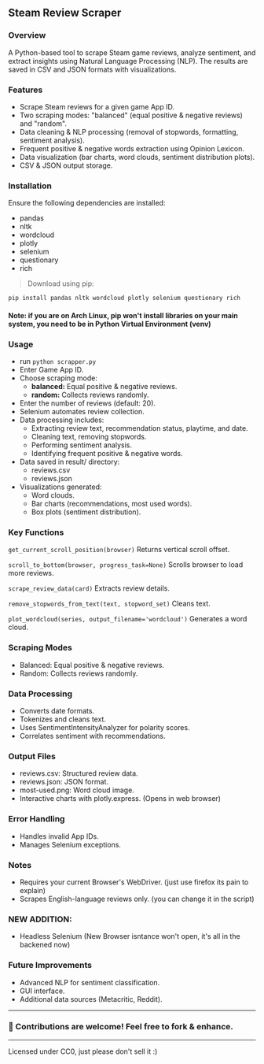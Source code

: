 ## Steam Review Scraper

### Overview
A Python-based tool to scrape Steam game reviews, analyze sentiment, and extract insights using Natural Language Processing (NLP). The results are saved in CSV and JSON formats with visualizations.

### Features
- Scrape Steam reviews for a given game App ID.
- Two scraping modes: "balanced" (equal positive & negative reviews) and "random".
- Data cleaning & NLP processing (removal of stopwords, formatting, sentiment analysis).
- Frequent positive & negative words extraction using Opinion Lexicon.
- Data visualization (bar charts, word clouds, sentiment distribution plots).
- CSV & JSON output storage.

### Installation
Ensure the following dependencies are installed:
- pandas
- nltk
- wordcloud
- plotly
- selenium
- questionary
- rich

> Download using pip:

    pip install pandas nltk wordcloud plotly selenium questionary rich

#### Note: if you are on Arch Linux, pip won't install libraries on your main system, you need to be in Python Virtual Environment (venv)

### Usage
- run `python scrapper.py`
- Enter Game App ID.
- Choose scraping mode:
    - **balanced:** Equal positive & negative reviews.
    - **random:** Collects reviews randomly.
- Enter the number of reviews (default: 20).
- Selenium automates review collection.
- Data processing includes:
  - Extracting review text, recommendation status, playtime, and date.
  - Cleaning text, removing stopwords.
  - Performing sentiment analysis.
  - Identifying frequent positive & negative words.
- Data saved in result/ directory:
    - reviews.csv
    - reviews.json
- Visualizations generated:
  - Word clouds.
  - Bar charts (recommendations, most used words).
  - Box plots (sentiment distribution).

### Key Functions
`get_current_scroll_position(browser)` Returns vertical scroll offset.

`scroll_to_bottom(browser, progress_task=None)` Scrolls browser to load more reviews.

`scrape_review_data(card)` Extracts review details.

`remove_stopwords_from_text(text, stopword_set)` Cleans text.

`plot_wordcloud(series, output_filename='wordcloud')` Generates a word cloud.


### Scraping Modes
- Balanced: Equal positive & negative reviews.
- Random: Collects reviews randomly.

### Data Processing
- Converts date formats.
- Tokenizes and cleans text.
- Uses SentimentIntensityAnalyzer for polarity scores.
- Correlates sentiment with recommendations.

### Output Files
- reviews.csv: Structured review data.
- reviews.json: JSON format.
- most-used.png: Word cloud image.
- Interactive charts with plotly.express. (Opens in web browser)

### Error Handling
- Handles invalid App IDs.
- Manages Selenium exceptions.

### Notes
- Requires your current Browser's WebDriver. (just use firefox its pain to explain)
- Scrapes English-language reviews only. (you can change it in the script)

### NEW ADDITION:
- Headless Selenium (New Browser isntance won't open, it's all in the backened now)

### Future Improvements
- Advanced NLP for sentiment classification.
- GUI interface.
- Additional data sources (Metacritic, Reddit).

---

### 📌 Contributions are welcome! Feel free to fork & enhance.

---

Licensed under CC0, just please don't sell it :)

